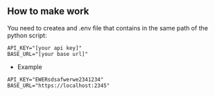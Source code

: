 ## How to make work
You need to createa and .env file that contains in the same path of the python script:
```
API_KEY="[your api key]"
BASE_URL="[your base url]"
```

- Example
```
API_KEY="EWERsdsafwerwe2341234"
BASE_URL="https://localhost:2345"
```